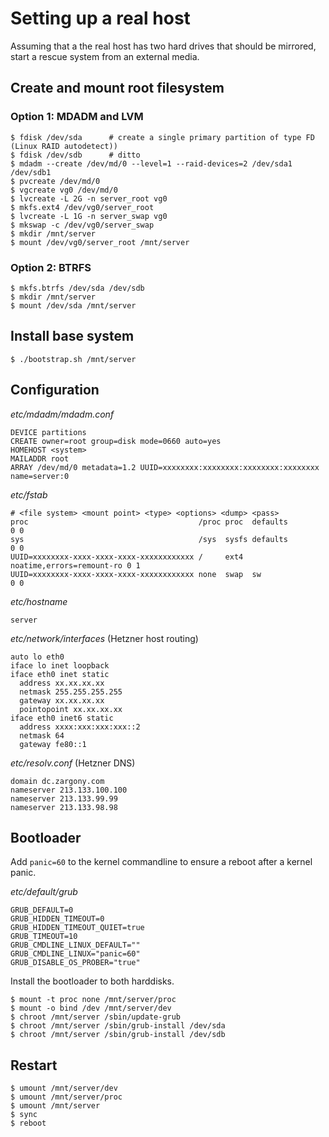 # Setting up a real host

Assuming that a the real host has two hard drives that should be mirrored, start a rescue system from an external media.

## Create and mount root filesystem

### Option 1: MDADM and LVM

    $ fdisk /dev/sda      # create a single primary partition of type FD (Linux RAID autodetect))
    $ fdisk /dev/sdb      # ditto
    $ mdadm --create /dev/md/0 --level=1 --raid-devices=2 /dev/sda1 /dev/sdb1
    $ pvcreate /dev/md/0
    $ vgcreate vg0 /dev/md/0
    $ lvcreate -L 2G -n server_root vg0
    $ mkfs.ext4 /dev/vg0/server_root
    $ lvcreate -L 1G -n server_swap vg0
    $ mkswap -c /dev/vg0/server_swap
    $ mkdir /mnt/server
    $ mount /dev/vg0/server_root /mnt/server

### Option 2: BTRFS

    $ mkfs.btrfs /dev/sda /dev/sdb
    $ mkdir /mnt/server
    $ mount /dev/sda /mnt/server

## Install base system

    $ ./bootstrap.sh /mnt/server

## Configuration

*etc/mdadm/mdadm.conf*

    DEVICE partitions
    CREATE owner=root group=disk mode=0660 auto=yes
    HOMEHOST <system>
    MAILADDR root
    ARRAY /dev/md/0 metadata=1.2 UUID=xxxxxxxx:xxxxxxxx:xxxxxxxx:xxxxxxxx name=server:0

*etc/fstab*

    # <file system> <mount point> <type> <options> <dump> <pass>
    proc                                      /proc proc  defaults                  0 0
    sys                                       /sys  sysfs defaults                  0 0
    UUID=xxxxxxxx-xxxx-xxxx-xxxx-xxxxxxxxxxxx /     ext4  noatime,errors=remount-ro 0 1
    UUID=xxxxxxxx-xxxx-xxxx-xxxx-xxxxxxxxxxxx none  swap  sw                        0 0

*etc/hostname*

    server

*etc/network/interfaces* (Hetzner host routing)

    auto lo eth0
    iface lo inet loopback
    iface eth0 inet static
      address xx.xx.xx.xx
      netmask 255.255.255.255
      gateway xx.xx.xx.xx
      pointopoint xx.xx.xx.xx
    iface eth0 inet6 static
      address xxxx:xxx:xxx:xxx::2
      netmask 64
      gateway fe80::1

*etc/resolv.conf* (Hetzner DNS)

    domain dc.zargony.com
    nameserver 213.133.100.100
    nameserver 213.133.99.99
    nameserver 213.133.98.98

## Bootloader

Add `panic=60` to the kernel commandline to ensure a reboot after a kernel panic.

*etc/default/grub*

    GRUB_DEFAULT=0
    GRUB_HIDDEN_TIMEOUT=0
    GRUB_HIDDEN_TIMEOUT_QUIET=true
    GRUB_TIMEOUT=10
    GRUB_CMDLINE_LINUX_DEFAULT=""
    GRUB_CMDLINE_LINUX="panic=60"
    GRUB_DISABLE_OS_PROBER="true"

Install the bootloader to both harddisks.

    $ mount -t proc none /mnt/server/proc
    $ mount -o bind /dev /mnt/server/dev
    $ chroot /mnt/server /sbin/update-grub
    $ chroot /mnt/server /sbin/grub-install /dev/sda
    $ chroot /mnt/server /sbin/grub-install /dev/sdb

## Restart

    $ umount /mnt/server/dev
    $ umount /mnt/server/proc
    $ umount /mnt/server
    $ sync
    $ reboot
